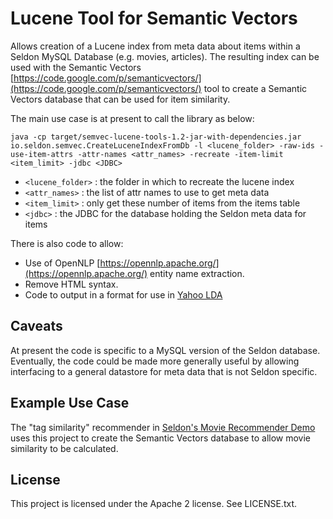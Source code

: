 Lucene Tool for Semantic Vectors
================================

Allows creation of a Lucene index from meta data about items within a Seldon MySQL Database (e.g. movies, articles).
The resulting index can be used with the Semantic Vectors [https://code.google.com/p/semanticvectors/](https://code.google.com/p/semanticvectors/) tool to create a Semantic Vectors database that can be used for item similarity.

The main use case is at present to call the library as below:

```
java -cp target/semvec-lucene-tools-1.2-jar-with-dependencies.jar io.seldon.semvec.CreateLuceneIndexFromDb -l <lucene_folder> -raw-ids -use-item-attrs -attr-names <attr_names> -recreate -item-limit <item_limit> -jdbc <JDBC>
```

 * ```<lucene_folder>``` : the folder in which to recreate the lucene index
 * ```<attr_names>``` : the list of attr names to use to get meta data
 * ```<item_limit>``` : only get these number of items from the items table
 * ```<jdbc>``` : the JDBC for the database holding the Seldon meta data for items

There is also code to allow:

 * Use of OpenNLP [https://opennlp.apache.org/](https://opennlp.apache.org/) entity name extraction.
 * Remove HTML syntax.
 * Code to output in a format for use in [Yahoo LDA](https://github.com/shravanmn/Yahoo_LDA)

## Caveats

At present the code is specific to a MySQL version of the Seldon database. Eventually, the code could be made more generally useful by allowing interfacing to a general datastore for meta data that is not Seldon specific.

## Example Use Case
The "tag similarity" recommender in [Seldon's Movie Recommender Demo](http://www.seldon.io/movie-demo/) uses this project to create the Semantic Vectors database to allow movie similarity to be calculated.

## License

This project is licensed under the Apache 2 license. See LICENSE.txt. 



